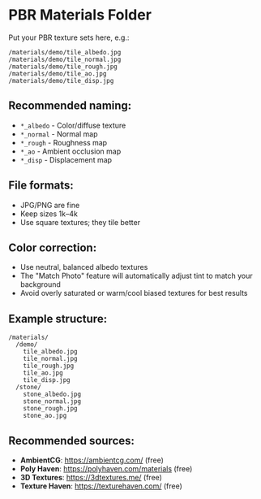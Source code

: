 # PBR Materials Folder

Put your PBR texture sets here, e.g.:

```
/materials/demo/tile_albedo.jpg
/materials/demo/tile_normal.jpg
/materials/demo/tile_rough.jpg
/materials/demo/tile_ao.jpg
/materials/demo/tile_disp.jpg
```

## Recommended naming:
- `*_albedo` - Color/diffuse texture
- `*_normal` - Normal map
- `*_rough` - Roughness map
- `*_ao` - Ambient occlusion map
- `*_disp` - Displacement map

## File formats:
- JPG/PNG are fine
- Keep sizes 1k–4k
- Use square textures; they tile better

## Color correction:
- Use neutral, balanced albedo textures
- The "Match Photo" feature will automatically adjust tint to match your background
- Avoid overly saturated or warm/cool biased textures for best results

## Example structure:
```
/materials/
  /demo/
    tile_albedo.jpg
    tile_normal.jpg
    tile_rough.jpg
    tile_ao.jpg
    tile_disp.jpg
  /stone/
    stone_albedo.jpg
    stone_normal.jpg
    stone_rough.jpg
    stone_ao.jpg
```

## Recommended sources:
- **AmbientCG**: https://ambientcg.com/ (free)
- **Poly Haven**: https://polyhaven.com/materials (free)
- **3D Textures**: https://3dtextures.me/ (free)
- **Texture Haven**: https://texturehaven.com/ (free)
